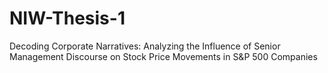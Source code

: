 # NIW-Thesis-1
Decoding Corporate Narratives: Analyzing the Influence of Senior Management Discourse on Stock Price Movements in S&amp;P 500 Companies
